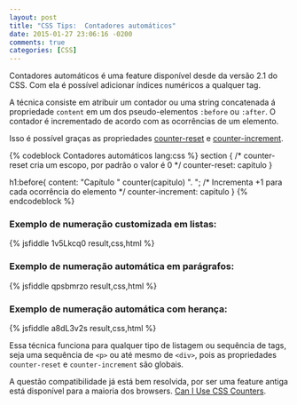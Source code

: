 ```yaml
---
layout: post
title: "CSS Tips:  Contadores automáticos"
date: 2015-01-27 23:06:16 -0200
comments: true
categories: [CSS]
---
```


Contadores automáticos é uma feature disponível desde da versão 2.1 do CSS.  Com ela é possível adicionar índices numéricos a qualquer tag.

A técnica consiste em atribuir um contador ou uma string concatenada á propriedade `content` em um dos pseudo-elementos `:before` ou `:after`. O contador é incrementado de acordo com as ocorrências de um elemento.
<!--more-->

Isso é possível graças as propriedades [counter-reset](http://www.w3.org/TR/CSS2/generate.html#propdef-counter-reset) e [counter-increment](http://www.w3.org/TR/CSS2/generate.html#propdef-counter-increment).

{% codeblock Contadores automáticos lang:css %}
section {
  /* counter-reset cria um escopo, por padrão o valor é 0 */
  counter-reset: capitulo
}

h1:before{
  content: "Capítulo " counter(capitulo) ". ";
  /* Incrementa +1 para cada ocorrência do elemento */
  counter-increment: capitulo
}
{% endcodeblock %}


### Exemplo de numeração customizada em listas:

{% jsfiddle 1v5Lkcq0 result,css,html %}
<br/>

### Exemplo de numeração automática em parágrafos:

{% jsfiddle qpsbmrzo result,css,html %}
<br/>

### Exemplo de numeração automática com herança:

{% jsfiddle a8dL3v2s result,css,html %}
<br/>

Essa técnica funciona para qualquer tipo de listagem ou sequência de tags, seja uma sequência de `<p>` ou até mesmo de `<div>`, pois as propriedades `counter-reset` e `counter-increment` são globais.

A questão compatibilidade já está bem resolvida, por ser uma feature antiga está disponível para a maioria dos browsers. [Can I Use CSS Counters](http://caniuse.com/#feat=css-counters).


